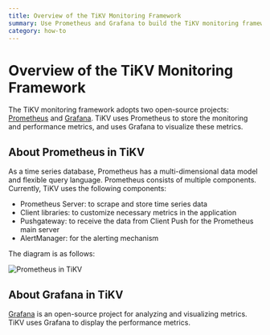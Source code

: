 ```yaml
---
title: Overview of the TiKV Monitoring Framework
summary: Use Prometheus and Grafana to build the TiKV monitoring framework.
category: how-to
---
```


# Overview of the TiKV Monitoring Framework

The TiKV monitoring framework adopts two open-source projects: [Prometheus](https://github.com/prometheus/prometheus) and [Grafana](https://github.com/grafana/grafana). TiKV uses Prometheus to store the monitoring and performance metrics, and uses Grafana to visualize these metrics.

## About Prometheus in TiKV

As a time series database, Prometheus has a multi-dimensional data model and flexible query language. Prometheus consists of multiple components. Currently, TiKV uses the following components:

- Prometheus Server: to scrape and store time series data
- Client libraries: to customize necessary metrics in the application
- Pushgateway: to receive the data from Client Push for the Prometheus main server
- AlertManager: for the alerting mechanism

The diagram is as follows:

![Prometheus in TiKV](../../images/prometheus-in-tikv.png)

## About Grafana in TiKV

[Grafana](https://github.com/grafana/grafana) is an open-source project for analyzing and visualizing metrics. TiKV uses Grafana to display the performance metrics.